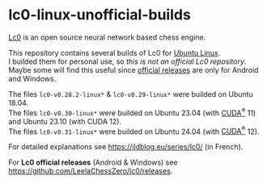 # lc0-linux-unofficial-builds

[Lc0](https://github.com/LeelaChessZero/lc0) is an open source neural network based chess engine.

This repository contains several builds of Lc0 for [Ubuntu Linux](https://ubuntu.com/).\
I builded them for personal use, so _this is not an official Lc0 repository_.\
Maybe some will find this useful since [official releases](https://github.com/LeelaChessZero/lc0/releases)
are only for Android and Windows.

The files `lc0-v0.28.2-linux*` & `lc0-v0.29-linux*` were builded on Ubuntu 18.04.\
The files `lc0-v0.30-linux*` were builded on Ubuntu 23.04 (with [CUDA<sup>®</sup>](https://developer.nvidia.com/cuda-toolkit) 11) and Ubuntu 23.10 (with CUDA 12).\
The files `lc0-v0.31-linux*` were builded on Ubuntu 24.04 (with [CUDA<sup>®</sup>](https://developer.nvidia.com/cuda-toolkit) 12).

For detailed explanations see https://jldblog.eu/series/lc0/ (in French).

For **Lc0 official releases** (Android & Windows) see https://github.com/LeelaChessZero/lc0/releases.
